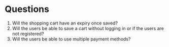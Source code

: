 # Questions

  1. Will the shopping cart have an expiry once saved?
  2. Will the users be able to save a cart without logging in or if the users are not registered?
  3. Will the users be able to use multiple payment methods?
